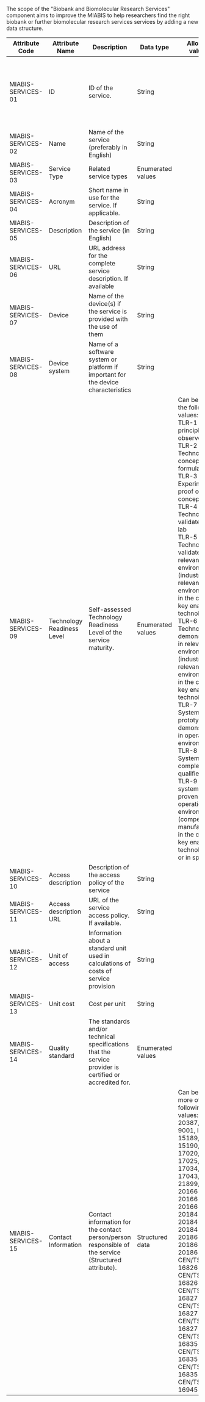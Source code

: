 The scope of the "Biobank and Biomolecular Research Services" component aims to improve the MIABIS to help researchers find the right biobank or further biomolecular research services services by adding a new data structure.

| Attribute Code | Attribute Name | Description | Data type | Allowed values| Constraints | Cardinality | 
| --- | --- | --- | --- | --- | --- | ---|
| MIABIS-SERVICES-01 | ID | ID of the service. | String | | The ID is technical and given by the implementation. Implementation will provide instructions on how to form the ID | 1 |
| MIABIS-SERVICES-02 | Name | Name of the service (preferably in English) | String | | | 1  |
| MIABIS-SERVICES-03 | Service Type  | Related service types  | Enumerated values |  |  | 1-n  |
| MIABIS-SERVICES-04 | Acronym | Short name in use for the service. If applicable.  | String  |  |  |
| MIABIS-SERVICES-05 | Description | Description of the service (in English) | String | |    | 1  |
| MIABIS-SERVICES-06 | URL   | URL address for the complete service description. If available   | String  |  | | 0-1    |
| MIABIS-SERVICES-07 | Device  | Name of the device(s) if the service is provided with the use of them  | String  |  |   | 0-n   |
| MIABIS-SERVICES-08 | Device system | Name of a software system or platform if important for the device characteristics  | String   |  | | 0-n         |
| MIABIS-SERVICES-09 | Technology Readiness Level | Self-assessed Technology Readiness Level of the service maturity.  | Enumerated values | Can be one of the following values:<br>TLR-1 Basic principles observed<br>TLR-2 Technology concept formulated<br>TLR-3 Experimental proof of concept<br>TLR-4 Technology validated in lab<br>TLR-5 Technology validated in relevant environment (industrially relevant environment in the case of key enabling technologies)<br>TLR-6 Technology demonstrated in relevant environment (industrially relevant environment in the case of key enabling technologies)<br>TLR-7 System prototype demonstration in operational environment<br>TLR-8 System complete and qualified<br>TLR-9 Actual system proven in operational environment (competitive manufacturing in the case of key enabling technologies; or in space) | | 0-1 |
| MIABIS-SERVICES-10 | Access description | Description of the access policy of the service | String  |  |  | 1           |
| MIABIS-SERVICES-11 | Access description URL     | URL of the service access policy. If available.  | String  | | | 0-1         |
| MIABIS-SERVICES-12 | Unit of access  | Information about a standard unit used in calculations of costs of service provision | String   |  | | 0-1         |
| MIABIS-SERVICES-13 | Unit cost    | Cost per unit    | String  |  |  | 0-1         |
| MIABIS-SERVICES-14 | Quality standard   | The standards and/or technical specifications that the service provider is certified or accredited for. | Enumerated values |  |   | 0-n         |
| MIABIS-SERVICES-15 | Contact Information        | Contact information for the contact person/person responsible of the service (Structured attribute).    | Structured data   | Can be one or more of the following values: ISO 20387, ISO 9001, ISO 15189, ISO 15190, ISO 17020, ISO 17025, ISO 17034, ISO 17043, ISO 21899, ISO 20166-1, ISO 20166-2, ISO 20166-3, ISO 20184-1, ISO 20184-2, ISO 20184-3, ISO 20186-1, ISO 20186-2, ISO 20186-3, CEN/TS 16826-1, CEN/TS 16826-2, CEN/TS 16827-1, CEN/TS 16827-2, CEN/TS 16827-3, CEN/TS 16835-1, CEN/TS 16835-2, CEN/TS 16835-3, CEN/TS 16945    |  | 0-1         |
